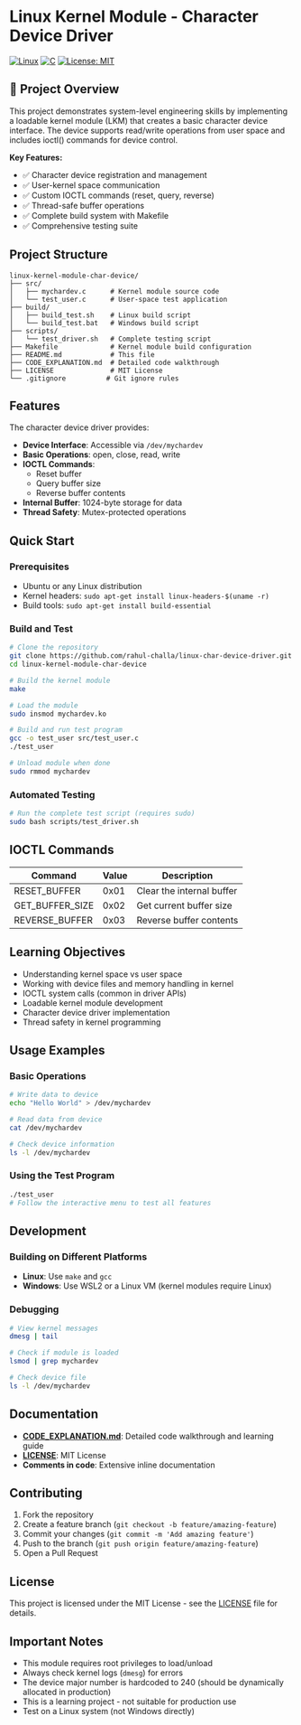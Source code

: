 # Linux Kernel Module - Character Device Driver

[![Linux](https://img.shields.io/badge/Linux-Kernel%20Module-blue?style=for-the-badge&logo=linux)](https://github.com/rahul-challa/linux-char-device-driver)
[![C](https://img.shields.io/badge/C-Device%20Driver-green?style=for-the-badge&logo=c)](https://github.com/rahul-challa/linux-char-device-driver)
[![License: MIT](https://img.shields.io/badge/License-MIT-yellow.svg?style=for-the-badge)](https://opensource.org/licenses/MIT)

## 🔧 Project Overview

This project demonstrates system-level engineering skills by implementing a loadable kernel module (LKM) that creates a basic character device interface. The device supports read/write operations from user space and includes ioctl() commands for device control.

**Key Features:**
- ✅ Character device registration and management
- ✅ User-kernel space communication
- ✅ Custom IOCTL commands (reset, query, reverse)
- ✅ Thread-safe buffer operations
- ✅ Complete build system with Makefile
- ✅ Comprehensive testing suite

## Project Structure

```
linux-kernel-module-char-device/
├── src/
│   ├── mychardev.c      # Kernel module source code
│   └── test_user.c      # User-space test application
├── build/
│   ├── build_test.sh    # Linux build script
│   └── build_test.bat   # Windows build script
├── scripts/
│   └── test_driver.sh   # Complete testing script
├── Makefile             # Kernel module build configuration
├── README.md            # This file
├── CODE_EXPLANATION.md  # Detailed code walkthrough
├── LICENSE              # MIT License
└── .gitignore          # Git ignore rules
```

## Features

The character device driver provides:

- **Device Interface**: Accessible via `/dev/mychardev`
- **Basic Operations**: open, close, read, write
- **IOCTL Commands**:
  - Reset buffer
  - Query buffer size
  - Reverse buffer contents
- **Internal Buffer**: 1024-byte storage for data
- **Thread Safety**: Mutex-protected operations

## Quick Start

### Prerequisites
- Ubuntu or any Linux distribution
- Kernel headers: `sudo apt-get install linux-headers-$(uname -r)`
- Build tools: `sudo apt-get install build-essential`

### Build and Test
```bash
# Clone the repository
git clone https://github.com/rahul-challa/linux-char-device-driver.git
cd linux-kernel-module-char-device

# Build the kernel module
make

# Load the module
sudo insmod mychardev.ko

# Build and run test program
gcc -o test_user src/test_user.c
./test_user

# Unload module when done
sudo rmmod mychardev
```

### Automated Testing
```bash
# Run the complete test script (requires sudo)
sudo bash scripts/test_driver.sh
```

## IOCTL Commands

| Command | Value | Description |
|---------|-------|-------------|
| RESET_BUFFER | 0x01 | Clear the internal buffer |
| GET_BUFFER_SIZE | 0x02 | Get current buffer size |
| REVERSE_BUFFER | 0x03 | Reverse buffer contents |

## Learning Objectives

- Understanding kernel space vs user space
- Working with device files and memory handling in kernel
- IOCTL system calls (common in driver APIs)
- Loadable kernel module development
- Character device driver implementation
- Thread safety in kernel programming

## Usage Examples

### Basic Operations
```bash
# Write data to device
echo "Hello World" > /dev/mychardev

# Read data from device
cat /dev/mychardev

# Check device information
ls -l /dev/mychardev
```

### Using the Test Program
```bash
./test_user
# Follow the interactive menu to test all features
```

## Development

### Building on Different Platforms
- **Linux**: Use `make` and `gcc`
- **Windows**: Use WSL2 or a Linux VM (kernel modules require Linux)

### Debugging
```bash
# View kernel messages
dmesg | tail

# Check if module is loaded
lsmod | grep mychardev

# Check device file
ls -l /dev/mychardev
```

## Documentation

- **[CODE_EXPLANATION.md](CODE_EXPLANATION.md)**: Detailed code walkthrough and learning guide
- **[LICENSE](LICENSE)**: MIT License
- **Comments in code**: Extensive inline documentation

## Contributing

1. Fork the repository
2. Create a feature branch (`git checkout -b feature/amazing-feature`)
3. Commit your changes (`git commit -m 'Add amazing feature'`)
4. Push to the branch (`git push origin feature/amazing-feature`)
5. Open a Pull Request

## License

This project is licensed under the MIT License - see the [LICENSE](LICENSE) file for details.

## Important Notes

- This module requires root privileges to load/unload
- Always check kernel logs (`dmesg`) for errors
- The device major number is hardcoded to 240 (should be dynamically allocated in production)
- This is a learning project - not suitable for production use
- Test on a Linux system (not Windows directly)
